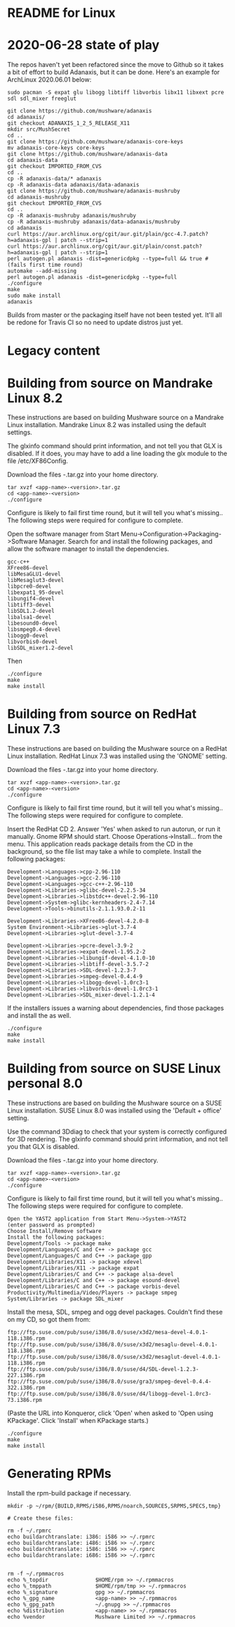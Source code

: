 README for Linux
================

2020-06-28 state of play
========================

The repos haven't yet been refactored since the move to Github so it takes a
bit of effort to build Adanaxis, but it can be done.  Here's an example for
ArchLinux 2020.06.01 below:

    sudo pacman -S expat glu libogg libtiff libvorbis libx11 libxext pcre sdl sdl_mixer freeglut

    git clone https://github.com/mushware/adanaxis
    cd adanaxis/
    git checkout ADANAXIS_1_2_5_RELEASE_X11
    mkdir src/MushSecret
    cd ..
    git clone https://github.com/mushware/adanaxis-core-keys
    mv adanaxis-core-keys core-keys
    git clone https://github.com/mushware/adanaxis-data
    cd adanaxis-data
    git checkout IMPORTED_FROM_CVS
    cd ..
    cp -R adanaxis-data/* adanaxis
    cp -R adanaxis-data adanaxis/data-adanaxis
    git clone https://github.com/mushware/adanaxis-mushruby
    cd adanaxis-mushruby
    git checkout IMPORTED_FROM_CVS
    cd ..
    cp -R adanaxis-mushruby adanaxis/mushruby
    cp -R adanaxis-mushruby adanaxis/data-adanaxis/mushruby
    cd adanaxis
    curl https://aur.archlinux.org/cgit/aur.git/plain/gcc-4.7.patch?h=adanaxis-gpl | patch --strip=1
    curl https://aur.archlinux.org/cgit/aur.git/plain/const.patch?h=adanaxis-gpl | patch --strip=1
    perl autogen.pl adanaxis -dist=genericdpkg --type=full && true # (fails first time round)
    automake --add-missing
    perl autogen.pl adanaxis -dist=genericdpkg --type=full
    ./configure
    make
    sudo make install
    adanaxis

Builds from master or the packaging itself have not been tested yet.  It'll
all be redone for Travis CI so no need to update distros just yet.

Legacy content
==============

Building from source on Mandrake Linux 8.2
==========================================

These instructions are based on building Mushware source on a Mandrake Linux
installation.  Mandrake Linux 8.2 was installed using the default settings.

The glxinfo command should print information, and not tell you that GLX is
disabled.  If it does, you may have to add a line loading the glx module
to the file /etc/XF86Config.

Download the files <app-name>-<version>.tar.gz into your home directory.

    tar xvzf <app-name>-<version>.tar.gz
    cd <app-name>-<version>
    ./configure

Configure is likely to fail first time round, but it will tell you what's
missing..  The following steps were required for configure to complete.

Open the software manager from Start Menu->Configuration->Packaging->Software
Manager.  Search for and install the following packages, and allow the
software manager to install the dependencies.

    gcc-c++
    XFree86-devel
    libMesaGLU1-devel
    libMesaglut3-devel
    libpcre0-devel
    libexpat1_95-devel
    libungif4-devel
    libtiff3-devel
    libSDL1.2-devel
    libalsa1-devel
    libesound0-devel
    libsmpeg0.4-devel
    libogg0-devel
    libvorbis0-devel
    libSDL_mixer1.2-devel

Then

    ./configure
    make
    make install

Building from source on RedHat Linux 7.3
========================================

These instructions are based on building the Mushware source on a RedHat Linux
installation.  RedHat Linux 7.3 was installed using the 'GNOME' setting.

Download the files <app-name>-<version>.tar.gz into your home directory.

    tar xvzf <app-name>-<version>.tar.gz
    cd <app-name>-<version>
    ./configure

Configure is likely to fail first time round, but it will tell you what's
missing..  The following steps were required for configure to complete.

Insert the RedHat CD 2.  Answer 'Yes' when asked to run autorun, or run it
manually.  Gnome RPM should start.  Choose Operations->Install... from the
menu.  This application reads package details from the CD in the background,
so the file list may take a while to complete.  Install the following
packages:

    Development->Languages->cpp-2.96-110
    Development->Languages->gcc-2.96-110
    Development->Languages->gcc-c++-2.96-110
    Development->Libraries->glibc-devel-2.2.5-34
    Development->Libraries->libstdc++-devel-2.96-110
    Development->System->glibc-kernheaders-2.4-7.14
    Development->Tools->binutils-2.1.1.93.0.2-11

    Development->Libraries->XFree86-devel-4.2.0-8
    System Environment->Libraries->glut-3.7-4
    Development->Libraries->glut-devel-3.7-4

    Development->Libraries->pcre-devel-3.9-2
    Development->Libraries->expat-devel-1.95.2-2
    Development->Libraries->libungif-devel-4.1.0-10
    Development->Libraries->libtiff-devel-3.5.7-2
    Development->Libraries->SDL-devel-1.2.3-7
    Development->Libraries->smpeg-devel-0.4.4-9
    Development->Libraries->libogg-devel-1.0rc3-1
    Development->Libraries->libvorbis-devel-1.0rc3-1
    Development->Libraries->SDL_mixer-devel-1.2.1-4

If the installers issues a warning about dependencies, find those packages
and install the as well.

    ./configure
    make
    make install

Building from source on SUSE Linux personal 8.0
===============================================

These instructions are based on building the Mushware source on a SUSE Linux
installation.  SUSE Linux 8.0 was installed using the 'Default + office'
setting.

Use the command 3Ddiag to check that your system is correctly configured
for 3D rendering.  The glxinfo command should print information, and not
tell you that GLX is disabled.

Download the files <app-name>-<version>.tar.gz into your home directory.

    tar xvzf <app-name>-<version>.tar.gz
    cd <app-name>-<version>
    ./configure

Configure is likely to fail first time round, but it will tell you what's
missing..  The following steps were required for configure to complete.

    Open the YAST2 application from Start Menu->System->YAST2
    (enter password as prompted)
    Choose Install/Remove software
    Install the following packages:
    Development/Tools -> package make
    Development/Languages/C and C++ -> package gcc
    Development/Languages/C and C++ -> package gpp
    Development/Libraries/X11 -> package xdevel
    Development/Libraries/X11 -> package expat
    Development/Libraries/C and C++ -> package alsa-devel
    Development/Libraries/C and C++ -> package esound-devel
    Development/Libraries/C and C++ -> package vorbis-devel
    Productivity/Multimedia/Video/Players -> package smpeg
    System/Libraries -> package SDL_mixer

Install the mesa, SDL, smpeg and ogg devel packages.  Couldn't find these
on my CD, so got them from:

    ftp://ftp.suse.com/pub/suse/i386/8.0/suse/x3d2/mesa-devel-4.0.1-118.i386.rpm
    ftp://ftp.suse.com/pub/suse/i386/8.0/suse/x3d2/mesaglu-devel-4.0.1-118.i386.rpm
    ftp://ftp.suse.com/pub/suse/i386/8.0/suse/x3d2/mesaglut-devel-4.0.1-118.i386.rpm
    ftp://ftp.suse.com/pub/suse/i386/8.0/suse/d4/SDL-devel-1.2.3-227.i386.rpm
    ftp://ftp.suse.com/pub/suse/i386/8.0/suse/gra3/smpeg-devel-0.4.4-322.i386.rpm
    ftp://ftp.suse.com/pub/suse/i386/8.0/suse/d4/libogg-devel-1.0rc3-73.i386.rpm

(Paste the URL into Konqueror, click 'Open' when asked to 'Open using
KPackage'.  Click 'Install' when KPackage starts.)

    ./configure
    make
    make install

Generating RPMs
===============

Install the rpm-build package if necessary.

    mkdir -p ~/rpm/{BUILD,RPMS/i586,RPMS/noarch,SOURCES,SRPMS,SPECS,tmp}

    # Create these files:

    rm -f ~/.rpmrc
    echo buildarchtranslate: i386: i586 >> ~/.rpmrc
    echo buildarchtranslate: i486: i586 >> ~/.rpmrc
    echo buildarchtranslate: i586: i586 >> ~/.rpmrc
    echo buildarchtranslate: i686: i586 >> ~/.rpmrc


    rm -f ~/.rpmmacros
    echo %_topdir               $HOME/rpm >> ~/.rpmmacros
    echo %_tmppath              $HOME/rpm/tmp >> ~/.rpmmacros
    echo %_signature            gpg >> ~/.rpmmacros
    echo %_gpg_name             <app-name> >> ~/.rpmmacros
    echo %_gpg_path             ~/.gnupg >> ~/.rpmmacros
    echo %distribution          <app-name> >> ~/.rpmmacros
    echo %vendor                Mushware Limited >> ~/.rpmmacros
